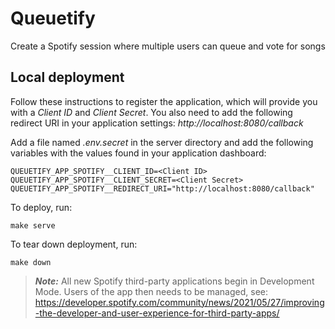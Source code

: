 # Queuetify

Create a Spotify session where multiple users can queue and vote for songs

## Local deployment
Follow these instructions to register the application, which will provide you with a
*Client ID* and *Client Secret*. You also need to add the following redirect URI in
your application settings: *http://localhost:8080/callback*

Add a file named *.env.secret* in the server directory and add the following variables
with the values found in your application dashboard:

```
QUEUETIFY_APP_SPOTIFY__CLIENT_ID=<Client ID>
QUEUETIFY_APP_SPOTIFY__CLIENT_SECRET=<Client Secret>
QUEUETIFY_APP_SPOTIFY__REDIRECT_URI="http://localhost:8080/callback"
```

To deploy, run:
```
make serve
```

To tear down deployment, run:
```
make down
```

> **_Note:_** All new Spotify third-party applications begin in Development Mode. Users of the app then needs to be managed, see: https://developer.spotify.com/community/news/2021/05/27/improving-the-developer-and-user-experience-for-third-party-apps/